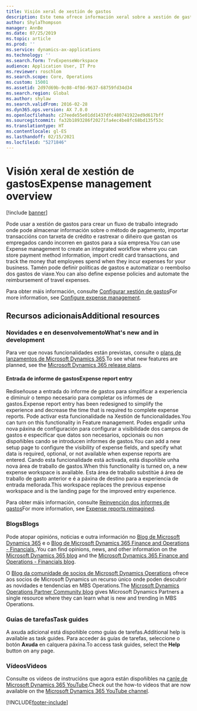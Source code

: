 ```yaml
---
title: Visión xeral de xestión de gastos
description: Este tema ofrece información xeral sobre a xestión de gastos e ligazóns a recursos adicionais. Pode usar a xestión de gastos para crear un fluxo de traballo integrado onde pode almacenar información sobre o método de pagamento, importar transaccións con tarxeta de crédito e rastrexar o diñeiro que gastan os empregados cando incorren en gastos para a súa empresa.
author: ShylaThompson
manager: AnnBe
ms.date: 07/25/2019
ms.topic: article
ms.prod: ''
ms.service: dynamics-ax-applications
ms.technology: ''
ms.search.form: TrvExpenseWorkspace
audience: Application User, IT Pro
ms.reviewer: roschlom
ms.search.scope: Core, Operations
ms.custom: 15001
ms.assetid: 2d97d69b-9c08-4f0d-9637-68759fd34d34
ms.search.region: Global
ms.author: shylaw
ms.search.validFrom: 2016-02-28
ms.dyn365.ops.version: AX 7.0.0
ms.openlocfilehash: c27eede55e01dd1437dfc480741922ed9d617bff
ms.sourcegitcommit: fa32b1893286f20271fa4ec4be8fc68bd135f53c
ms.translationtype: HT
ms.contentlocale: gl-ES
ms.lasthandoff: 02/15/2021
ms.locfileid: "5271846"
---
```

# <a name="expense-management-overview"></a><span data-ttu-id="0ce7d-104">Visión xeral de xestión de gastos</span><span class="sxs-lookup"><span data-stu-id="0ce7d-104">Expense management overview</span></span>

[!include [banner](../includes/banner.md)]

<span data-ttu-id="0ce7d-105">Pode usar a xestión de gastos para crear un fluxo de traballo integrado onde pode almacenar información sobre o método de pagamento, importar transaccións con tarxeta de crédito e rastrexar o diñeiro que gastan os empregados cando incorren en gastos para a súa empresa.</span><span class="sxs-lookup"><span data-stu-id="0ce7d-105">You can use Expense management to create an integrated workflow where you can store payment method information, import credit card transactions, and track the money that employees spend when they incur expenses for your business.</span></span> <span data-ttu-id="0ce7d-106">Tamén pode definir políticas de gastos e automatizar o reembolso dos gastos de viaxe.</span><span class="sxs-lookup"><span data-stu-id="0ce7d-106">You can also define expense policies and automate the reimbursement of travel expenses.</span></span>

<span data-ttu-id="0ce7d-107">Para obter máis información, consulte [Configurar xestión de gastos](plan-expense-management.md)</span><span class="sxs-lookup"><span data-stu-id="0ce7d-107">For more information, see [Configure expense management](plan-expense-management.md).</span></span>

## <a name="additional-resources"></a><span data-ttu-id="0ce7d-108">Recursos adicionais</span><span class="sxs-lookup"><span data-stu-id="0ce7d-108">Additional resources</span></span>

### <a name="whats-new-and-in-development"></a><span data-ttu-id="0ce7d-109">Novidades e en desenvolvemento</span><span class="sxs-lookup"><span data-stu-id="0ce7d-109">What's new and in development</span></span>

<span data-ttu-id="0ce7d-110">Para ver que novas funcionalidades están previstas, consulte o [plans de lanzamentos de Microsoft Dynamics 365](https://go.microsoft.com/fwlink/?linkid=2010158).</span><span class="sxs-lookup"><span data-stu-id="0ce7d-110">To see what new features are planned, see the [Microsoft Dynamics 365 release plans](https://go.microsoft.com/fwlink/?linkid=2010158).</span></span>

#### <a name="expense-report-entry"></a><span data-ttu-id="0ce7d-111">Entrada de informe de gastos</span><span class="sxs-lookup"><span data-stu-id="0ce7d-111">Expense report entry</span></span>

<span data-ttu-id="0ce7d-112">Rediseñouse a entrada do informe de gastos para simplificar a experiencia e diminuír o tempo necesario para completar os informes de gastos.</span><span class="sxs-lookup"><span data-stu-id="0ce7d-112">Expense report entry has been redesigned to simplify the experience and decrease the time that is required to complete expense reports.</span></span> <span data-ttu-id="0ce7d-113">Pode activar esta funcionalidade na Xestión de funcionalidades.</span><span class="sxs-lookup"><span data-stu-id="0ce7d-113">You can turn on this functionality in Feature management.</span></span> <span data-ttu-id="0ce7d-114">Podes engadir unha nova páxina de configuración para configurar a visibilidade dos campos de gastos e especificar que datos son necesarios, opcionais ou non dispoñibles cando se introducen informes de gastos.</span><span class="sxs-lookup"><span data-stu-id="0ce7d-114">You can add a new setup page to configure the visibility of expense fields, and specify what data is required, optional, or not available when expense reports are entered.</span></span> <span data-ttu-id="0ce7d-115">Cando esta funcionalidade está activada, está dispoñible unha nova área de traballo de gastos.</span><span class="sxs-lookup"><span data-stu-id="0ce7d-115">When this functionality is turned on, a new expense workspace is available.</span></span> <span data-ttu-id="0ce7d-116">Esta área de traballo substitúe á área de traballo de gasto anterior e é a páxina de destino para a experiencia de entrada mellorada.</span><span class="sxs-lookup"><span data-stu-id="0ce7d-116">This workspace replaces the previous expense workspace and is the landing page for the improved entry experience.</span></span>

<span data-ttu-id="0ce7d-117">Para obter máis información, consulte [Reinvención dos informes de gastos](ExpenseWorkspaceNew.md)</span><span class="sxs-lookup"><span data-stu-id="0ce7d-117">For more information, see [Expense reports reimagined](ExpenseWorkspaceNew.md).</span></span>

### <a name="blogs"></a><span data-ttu-id="0ce7d-118">Blogs</span><span class="sxs-lookup"><span data-stu-id="0ce7d-118">Blogs</span></span>

<span data-ttu-id="0ce7d-119">Pode atopar opinións, noticias e outra información no [Blog de Microsoft Dynamics 365](https://community.dynamics.com/b/msftdynamicsblog?c=Enterprise) e o [Blog de Microsoft Dynamics 365 Finance and Operations - Financials ](https://community.dynamics.com/365/financeandoperations/b/financials).</span><span class="sxs-lookup"><span data-stu-id="0ce7d-119">You can find opinions, news, and other information on the [Microsoft Dynamics 365 blog](https://community.dynamics.com/b/msftdynamicsblog?c=Enterprise) and the [Microsoft Dynamics 365 Finance and Operations - Financials blog](https://community.dynamics.com/365/financeandoperations/b/financials).</span></span>

<span data-ttu-id="0ce7d-120">O [Blog da comunidade de socios de Microsoft Dynamics Operations](https://community.dynamics.com/partner/b/operationspartnercommunityblog) ofrece aos socios de Microsoft Dynamics un recurso único onde poden descubrir as novidades e tendencias en MBS Operations.</span><span class="sxs-lookup"><span data-stu-id="0ce7d-120">The [Microsoft Dynamics Operations Partner Community blog](https://community.dynamics.com/partner/b/operationspartnercommunityblog) gives Microsoft Dynamics Partners a single resource where they can learn what is new and trending in MBS Operations.</span></span>

### <a name="task-guides"></a><span data-ttu-id="0ce7d-121">Guías de tarefas</span><span class="sxs-lookup"><span data-stu-id="0ce7d-121">Task guides</span></span>

<span data-ttu-id="0ce7d-122">A axuda adicional está dispoñible como guías de tarefas.</span><span class="sxs-lookup"><span data-stu-id="0ce7d-122">Additional help is available as task guides.</span></span> <span data-ttu-id="0ce7d-123">Para acceder ás guías de tarefas, seleccione o botón **Axuda** en calquera páxina.</span><span class="sxs-lookup"><span data-stu-id="0ce7d-123">To access task guides, select the **Help** button on any page.</span></span>

### <a name="videos"></a><span data-ttu-id="0ce7d-124">Vídeos</span><span class="sxs-lookup"><span data-stu-id="0ce7d-124">Videos</span></span>

<span data-ttu-id="0ce7d-125">Consulte os vídeos de instrucións que agora están dispoñibles na [canle de Microsoft Dynamics 365 YouTube](https://www.youtube.com/channel/UCJGCg4rB3QSs8y_1FquelBQ).</span><span class="sxs-lookup"><span data-stu-id="0ce7d-125">Check out the how-to videos that are now available on the [Microsoft Dynamics 365 YouTube channel](https://www.youtube.com/channel/UCJGCg4rB3QSs8y_1FquelBQ).</span></span>


[!INCLUDE[footer-include](../includes/footer-banner.md)]